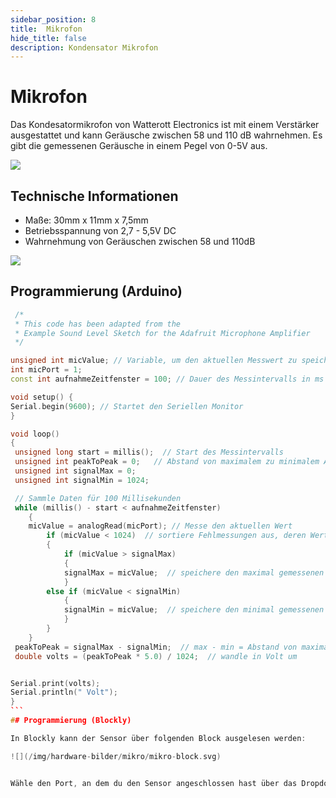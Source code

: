 ```yaml
---
sidebar_position: 8
title:  Mikrofon
hide_title: false
description: Kondensator Mikrofon
---
```

# Mikrofon

Das Kondesatormikrofon von Watterott Electronics ist mit einem Verstärker ausgestattet und kann Geräusche zwischen 58 und 110 dB wahrnehmen.
Es gibt die gemessenen Geräusche in einem Pegel von 0-5V aus.

![](/img/hardware-bilder/mikro/mic.png)

## Technische Informationen

* Maße: 30mm x 11mm x 7,5mm
* Betriebsspannung von 2,7 - 5,5V DC
* Wahrnehmung von Geräuschen zwischen 58 und 110dB

![](/img/hardware-bilder/mikro/mikro-aufbau.png)


## Programmierung (Arduino)


````c++
 /*
 * This code has been adapted from the
 * Example Sound Level Sketch for the Adafruit Microphone Amplifier
 */

unsigned int micValue; // Variable, um den aktuellen Messwert zu speichern
int micPort = 1;
const int aufnahmeZeitfenster = 100; // Dauer des Messintervalls in ms (100 ms = 10Hz)

void setup() {
Serial.begin(9600); // Startet den Seriellen Monitor
}

void loop()
{
 unsigned long start = millis();  // Start des Messintervalls
 unsigned int peakToPeak = 0;   // Abstand von maximalem zu minimalem Amplitudenausschlag
 unsigned int signalMax = 0;
 unsigned int signalMin = 1024;

 // Sammle Daten für 100 Millisekunden
 while (millis() - start < aufnahmeZeitfenster)
    {
    micValue = analogRead(micPort); // Messe den aktuellen Wert
        if (micValue < 1024)  // sortiere Fehlmessungen aus, deren Werte über dem max Wert 1024 liegen
        {
            if (micValue > signalMax)
            {
            signalMax = micValue;  // speichere den maximal gemessenen Wert
            }
        else if (micValue < signalMin)
            {
            signalMin = micValue;  // speichere den minimal gemessenen Wert
            }
        }
    }
 peakToPeak = signalMax - signalMin;  // max - min = Abstand von maximalem zu minimalem Amplitudenausschlag
 double volts = (peakToPeak * 5.0) / 1024;  // wandle in Volt um


Serial.print(volts);
Serial.println(" Volt");
}
```
## Programmierung (Blockly)

In Blockly kann der Sensor über folgenden Block ausgelesen werden:

![](/img/hardware-bilder/mikro/mikro-block.svg)


Wähle den Port, an dem du den Sensor angeschlossen hast über das Dropdown-Menü aus.

